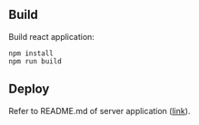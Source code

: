 ## Build

Build react application:

    npm install
	npm run build

## Deploy

Refer to README.md of server application ([link](https://gitlab.fel.cvut.cz/svagrmic/bp)).